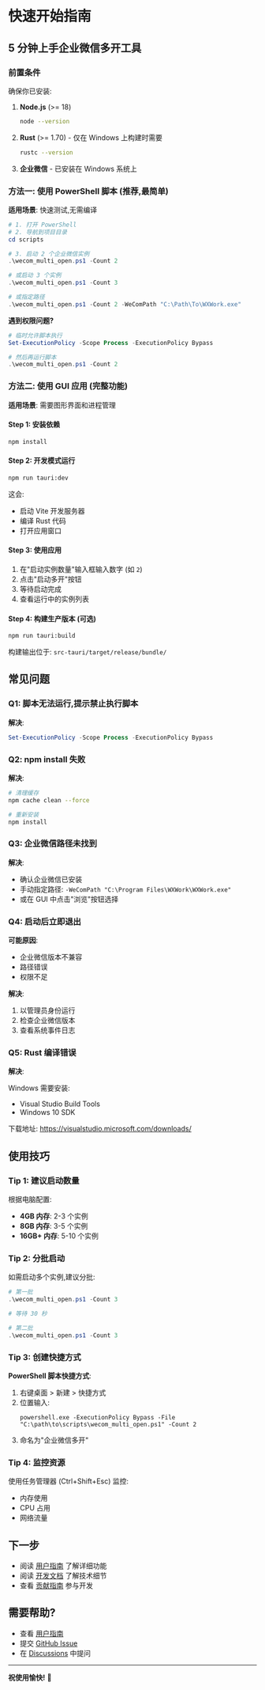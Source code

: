 # 快速开始指南

## 5 分钟上手企业微信多开工具

### 前置条件

确保你已安装:

1. **Node.js** (>= 18)
   ```bash
   node --version
   ```

2. **Rust** (>= 1.70) - 仅在 Windows 上构建时需要
   ```bash
   rustc --version
   ```

3. **企业微信** - 已安装在 Windows 系统上

### 方法一: 使用 PowerShell 脚本 (推荐,最简单)

**适用场景**: 快速测试,无需编译

```powershell
# 1. 打开 PowerShell
# 2. 导航到项目目录
cd scripts

# 3. 启动 2 个企业微信实例
.\wecom_multi_open.ps1 -Count 2

# 或启动 3 个实例
.\wecom_multi_open.ps1 -Count 3

# 或指定路径
.\wecom_multi_open.ps1 -Count 2 -WeComPath "C:\Path\To\WXWork.exe"
```

**遇到权限问题?**
```powershell
# 临时允许脚本执行
Set-ExecutionPolicy -Scope Process -ExecutionPolicy Bypass

# 然后再运行脚本
.\wecom_multi_open.ps1 -Count 2
```

### 方法二: 使用 GUI 应用 (完整功能)

**适用场景**: 需要图形界面和进程管理

#### Step 1: 安装依赖

```bash
npm install
```

#### Step 2: 开发模式运行

```bash
npm run tauri:dev
```

这会:
- 启动 Vite 开发服务器
- 编译 Rust 代码
- 打开应用窗口

#### Step 3: 使用应用

1. 在"启动实例数量"输入框输入数字 (如 `2`)
2. 点击"启动多开"按钮
3. 等待启动完成
4. 查看运行中的实例列表

#### Step 4: 构建生产版本 (可选)

```bash
npm run tauri:build
```

构建输出位于: `src-tauri/target/release/bundle/`

## 常见问题

### Q1: 脚本无法运行,提示禁止执行脚本

**解决**:
```powershell
Set-ExecutionPolicy -Scope Process -ExecutionPolicy Bypass
```

### Q2: npm install 失败

**解决**:
```bash
# 清理缓存
npm cache clean --force

# 重新安装
npm install
```

### Q3: 企业微信路径未找到

**解决**:
- 确认企业微信已安装
- 手动指定路径: `-WeComPath "C:\Program Files\WXWork\WXWork.exe"`
- 或在 GUI 中点击"浏览"按钮选择

### Q4: 启动后立即退出

**可能原因**:
- 企业微信版本不兼容
- 路径错误
- 权限不足

**解决**:
1. 以管理员身份运行
2. 检查企业微信版本
3. 查看系统事件日志

### Q5: Rust 编译错误

**解决**:

Windows 需要安装:
- Visual Studio Build Tools
- Windows 10 SDK

下载地址: https://visualstudio.microsoft.com/downloads/

## 使用技巧

### Tip 1: 建议启动数量

根据电脑配置:
- **4GB 内存**: 2-3 个实例
- **8GB 内存**: 3-5 个实例
- **16GB+ 内存**: 5-10 个实例

### Tip 2: 分批启动

如需启动多个实例,建议分批:
```powershell
# 第一批
.\wecom_multi_open.ps1 -Count 3

# 等待 30 秒

# 第二批
.\wecom_multi_open.ps1 -Count 3
```

### Tip 3: 创建快捷方式

**PowerShell 脚本快捷方式**:

1. 右键桌面 > 新建 > 快捷方式
2. 位置输入:
   ```
   powershell.exe -ExecutionPolicy Bypass -File "C:\path\to\scripts\wecom_multi_open.ps1" -Count 2
   ```
3. 命名为"企业微信多开"

### Tip 4: 监控资源

使用任务管理器 (Ctrl+Shift+Esc) 监控:
- 内存使用
- CPU 占用
- 网络流量

## 下一步

- 阅读 [用户指南](docs/USER_GUIDE.md) 了解详细功能
- 阅读 [开发文档](docs/DEVELOPMENT.md) 了解技术细节
- 查看 [贡献指南](CONTRIBUTING.md) 参与开发

## 需要帮助?

- 查看 [用户指南](docs/USER_GUIDE.md)
- 提交 [GitHub Issue](https://github.com/yourusername/wecom-multi-open/issues)
- 在 [Discussions](https://github.com/yourusername/wecom-multi-open/discussions) 中提问

---

**祝使用愉快!** 🎉
